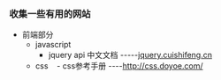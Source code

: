 ### 收集一些有用的网站
- 前端部分
  - javascript
    - jquery api 中文文档 -----[jquery.cuishifeng.cn](http://jquery.cuishifeng.cn/)
  - css
    - css参考手册 ----http://css.doyoe.com/
